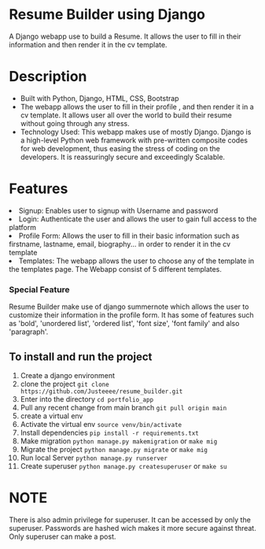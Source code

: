 # Resume Builder using Django
A Django webapp use to build a Resume. It allows the user to fill in their information and then render it in the cv template.
# Description
<ul>
<li>Built with Python, Django, HTML, CSS, Bootstrap</li>
<li>The webapp allows the user to fill in their profile , and then render it in a cv template. It allows user all over the world to build their resume without going through any stress.</li>
<li>Technology Used: This webapp makes use of mostly Django. Django is a high-level Python web framework with pre-written composite codes for web development, thus easing the stress of coding on the developers. It is reassuringly secure and exceedingly Scalable.</li>
</ul>

# Features
<li>Signup: Enables user to signup with Username and password</li>
<li>Login: Authenticate the user and allows the user to gain full access to the platform </li>
<li>Profile Form: Allows the user to fill in their basic information such as firstname, lastname, email, biography... in order to render it in the cv template</li>
<li>Templates: The webapp allows the user to choose any of the template in the templates page. The Webapp consist of 5 different templates. </li>

### Special Feature
Resume Builder make use of django summernote which allows the user to customize their information in the profile form. It has some of features such as 'bold', 'unordered list', 'ordered list', 'font size', 'font family' and also 'paragraph'.

## To install and run the project
1. Create a django environment 
2. clone the project             ```git clone https://github.com/Justeeee/resume_builder.git``` 
3.  Enter into the directory         ```cd portfolio_app```
4.  Pull any recent change from main branch     ```git pull origin main```
5.  create a virtual env 
6. Activate the virtual env   ```source venv/bin/activate```
7. Install dependencies  ```pip install -r requirements.txt```
8. Make migration    ```python manage.py makemigration``` or ```make mig```
9. Migrate the project   ```python manage.py migrate``` or ```make mig```
10. Run local Server  ```python manage.py runserver```
11. Create superuser ```python manage.py createsuperuser``` or ```make su```
# NOTE
There is also admin privilege for superuser. It can be accessed by only the superuser. Passwords are hashed wich makes it more secure against threat. Only superuser can make a post.
